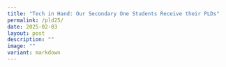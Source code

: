 ```yaml
---
title: "Tech in Hand: Our Secondary One Students Receive their PLDs"
permalink: /pld25/
date: 2025-02-03
layout: post
description: ""
image: ""
variant: markdown
---
```

